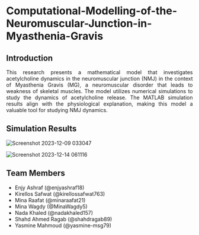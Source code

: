 # Computational-Modelling-of-the-Neuromuscular-Junction-in-Myasthenia-Gravis
## Introduction
<p align="justify"> This research presents a mathematical model that investigates acetylcholine dynamics in the neuromuscular junction (NMJ) in the context of Myasthenia Gravis (MG), a neuromuscular disorder that leads to weakness of skeletal muscles. The model utilizes numerical simulations to study the dynamics of acetylcholine release. The MATLAB simulation results align with the physiological explanation, making this model a valuable tool for studying NMJ dynamics. </p>

## Simulation Results
![Screenshot 2023-12-09 033047](https://github.com/NadaKhaled157/Computational-Modelling-of-the-Neuromuscular-Junction-in-Myasthenia-Gravis/assets/124778473/e048019c-bb0a-4155-81df-742286ff4d2a)

![Screenshot 2023-12-14 061116](https://github.com/NadaKhaled157/Computational-Modelling-of-the-Neuromuscular-Junction-in-Myasthenia-Gravis/assets/124778473/a4d20d3e-9bff-456f-a163-ccf333531499)

## Team Members
- Enjy Ashraf (@enjyashraf18)
- Kirellos Safwat (@kirellossafwat763)
- Mina Raafat (@minaraafat21)
- Mina Wagdy (@MinaWagdy5)
- Nada Khaled (@nadakhaled157)
- Shahd Ahmed Ragab (@shahdragab89)
- Yasmine Mahmoud (@yasmine-msg79)

